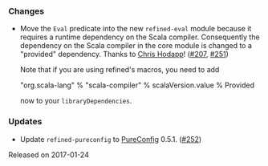 ### Changes

* Move the `Eval` predicate into the new `refined-eval` module
  because it requires a runtime dependency on the Scala compiler.
  Consequently the dependency on the Scala compiler in the core
  module is changed to a "provided" dependency.
  Thanks to [Chris Hodapp](https://github.com/clhodapp)!
  ([#207][#207], [#251][#251])

  Note that if you are using refined's macros, you need to add
  
    "org.scala-lang" % "scala-compiler" % scalaVersion.value % Provided

  now to your `libraryDependencies`.

### Updates

* Update `refined-pureconfig` to [PureConfig][pureconfig] 0.5.1.
  ([#252][#252])

[#207]: https://github.com/fthomas/refined/issues/207
[#251]: https://github.com/fthomas/refined/pull/251
[#252]: https://github.com/fthomas/refined/pull/252
[pureconfig]: https://github.com/melrief/pureconfig

Released on 2017-01-24
